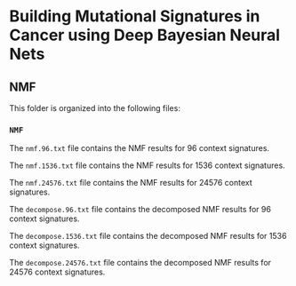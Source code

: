 # Building Mutational Signatures in Cancer using Deep Bayesian Neural Nets

## NMF

This folder is organized into the following files:

### `NMF`

The `nmf.96.txt` file contains the NMF results for 96 context signatures.

The `nmf.1536.txt` file contains the NMF results for 1536 context signatures.

The `nmf.24576.txt` file contains the NMF results for 24576 context signatures.

The `decompose.96.txt` file contains the decomposed NMF results for 96 context signatures.

The `decompose.1536.txt` file contains the decomposed NMF results for 1536 context signatures.

The `decompose.24576.txt` file contains the decomposed NMF results for 24576 context signatures.
